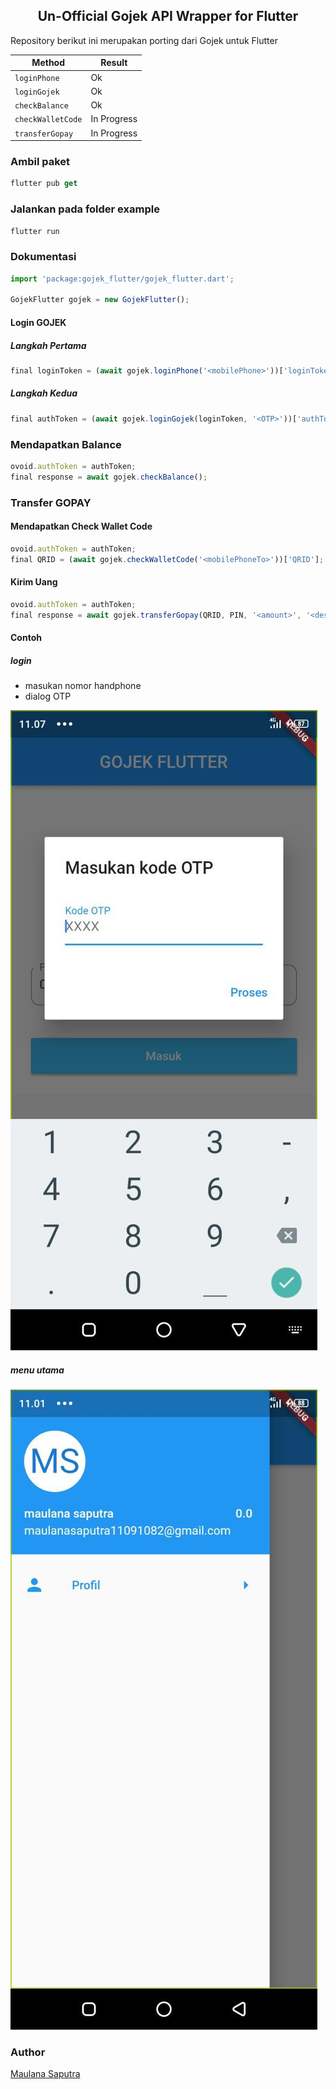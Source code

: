 ## <center>Un-Official Gojek API Wrapper for Flutter</center>
Repository berikut ini merupakan porting dari Gojek untuk Flutter

| Method  | Result  |
|---|---|
| `loginPhone`  | Ok |
| `loginGojek`  | Ok |
| `checkBalance`  | Ok |
| `checkWalletCode`  | In Progress |
| `transferGopay`  | In Progress |

### Ambil paket

```js
flutter pub get
```

### Jalankan pada folder example

```js
flutter run
```

### Dokumentasi
```js
import 'package:gojek_flutter/gojek_flutter.dart';

GojekFlutter gojek = new GojekFlutter();
```

#### Login GOJEK
##### Langkah Pertama
```js
final loginToken = (await gojek.loginPhone('<mobilePhone>'))['loginToken'];
```
##### Langkah Kedua
```js
final authToken = (await gojek.loginGojek(loginToken, '<OTP>'))['authToken'];
```

### Mendapatkan Balance
```js
ovoid.authToken = authToken;
final response = await gojek.checkBalance();
```

### Transfer GOPAY
#### Mendapatkan Check Wallet Code
```js
ovoid.authToken = authToken;
final QRID = (await gojek.checkWalletCode('<mobilePhoneTo>'))['QRID'];
```

#### Kirim Uang
```js
ovoid.authToken = authToken;
final response = await gojek.transferGopay(QRID, PIN, '<amount>', '<description>');
```

#### Contoh
##### login
- masukan nomor handphone
- dialog OTP

[![login](./screen/login.jpg)](./../../)
##### menu utama
[![home](./screen/home.jpg)](./../../)

### Author

[Maulana Saputra](mailto:maulanasaputra11091082@gmail.com)
